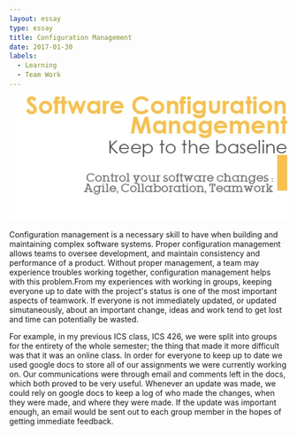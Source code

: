 ```yaml
---
layout: essay
type: essay
title: Configuration Management
date: 2017-01-30
labels:
  - Learning
  - Team Work
---
```


<div class="ui small rounded images">
  <img class="ui image" src="../images/software-configuration-management-banner-2.jpg">
</div>

Configuration management is a necessary skill to have when building and maintaining complex software systems. 
Proper configuration management allows teams to oversee development, and maintain consistency and performance 
of a product. Without proper management, a team may experience troubles working together, configuration management 
helps with this problem.From my experiences with working in groups, keeping everyone up to date with the project's status is one of the most important aspects of teamwork. If everyone is not immediately updated, or updated simutaneously, about an important change, ideas and work tend to get lost and time can potentially be wasted. 

For example, in my previous ICS class, ICS 426, we were split into groups for the entirety
of the whole semester; the thing that made it more difficult was that it was an online class. In order for everyone to keep up to date we used google docs to store all of our assignments we were currently working on. Our communications were through email and comments left in the docs, which both proved to be very useful. Whenever an update was made, we could rely on google docs to keep a log of who made the changes, when they were made, and where they were made. If the update was important enough, an email would be sent out to each group member in the hopes of getting immediate feedback.

